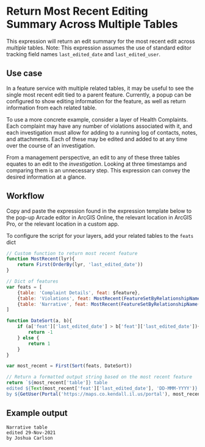 # Return Most Recent Editing Summary Across Multiple Tables

This expression will return an edit summary for the most recent edit across *multiple* tables.
Note: This expression assumes the use of standard editor tracking field names `last_edited_date` and `last_edited_user`.

## Use case

In a feature service with multiple related tables, it may be useful to see the single most recent edit tied to a parent feature. Currently, a popup can be configured to show editing information for the feature, as well as return information from each related table.

To use a more concrete example, consider a layer of Health Complaints. Each complaint may have any number of violations associated with it, and each investigation must allow for adding to a running log of contacts, notes, and attachments. Each of these may be edited and added to at any time over the course of an investigation.

From a management perspective, an edit to any of these three tables equates to an edit to the *investigation*. Looking at three timestamps and comparing them is an unnecessary step. This expression can convey the desired information at a glance.

## Workflow

Copy and paste the expression found in the expression template below to the pop-up Arcade editor in ArcGIS Online, the relevant location in ArcGIS Pro, or the relevant location in a custom app.

To configure the script for your layers, add your related tables to the `feats` dict

```js
// Custom function to return most recent feature
function MostRecent(lyr){
    return First(OrderBy(lyr, 'last_edited_date'))
}

// Dict of features
var feats = [
    {table: 'Complaint Details', feat: $feature},
    {table: 'Violations', feat: MostRecent(FeatureSetByRelationshipName($feature, "EH_Complaints_violations"))},
    {table: 'Narrative', feat: MostRecent(FeatureSetByRelationshipName($feature, "EH_Complaints_narrative"))}
]

function DateSort(a, b){
    if (a['feat']['last_edited_date'] > b['feat']['last_edited_date']){
        return -1
    } else {
        return 1
    }
}

var most_recent = First(Sort(feats, DateSort))

// Return a formatted output string based on the most recent feature
return `${most_recent['table']} table
edited ${Text(most_recent['feat']['last_edited_date'], 'DD-MMM-YYYY')}
by ${GetUser(Portal('https://maps.co.kendall.il.us/portal'), most_recent['feat']['last_edited_user'])['fullName']}`
```

## Example output

```
Narrative table
edited 29-Nov-2021
by Joshua Carlson
```

